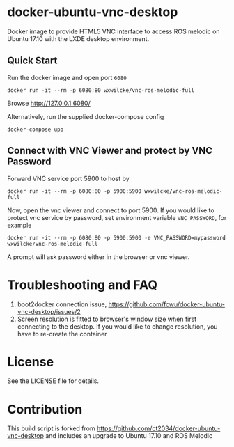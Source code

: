docker-ubuntu-vnc-desktop
=========================

Docker image to provide HTML5 VNC interface to access ROS melodic on Ubuntu 17.10 with the LXDE desktop environment.

Quick Start
-------------------------

Run the docker image and open port `6080`

```
docker run -it --rm -p 6080:80 wxwilcke/vnc-ros-melodic-full
```

Browse http://127.0.0.1:6080/

Alternatively, run the supplied docker-compose config

```
docker-compose upo
```

Connect with VNC Viewer and protect by VNC Password
------------------

Forward VNC service port 5900 to host by

```
docker run -it --rm -p 6080:80 -p 5900:5900 wxwilcke/vnc-ros-melodic-full
```

Now, open the vnc viewer and connect to port 5900. If you would like to protect vnc service by password, set environment variable `VNC_PASSWORD`, for example

```
docker run -it --rm -p 6080:80 -p 5900:5900 -e VNC_PASSWORD=mypassword wxwilcke/vnc-ros-melodic-full
```

A prompt will ask password either in the browser or vnc viewer.


Troubleshooting and FAQ
==================

1. boot2docker connection issue, https://github.com/fcwu/docker-ubuntu-vnc-desktop/issues/2
2. Screen resolution is fitted to browser's window size when first connecting to the desktop. If you would like to change resolution, you have to re-create the container


License
==================

See the LICENSE file for details.

Contribution
==================

This build script is forked from https://github.com/ct2034/docker-ubuntu-vnc-desktop and includes an upgrade to Ubuntu 17.10 and ROS Melodic
